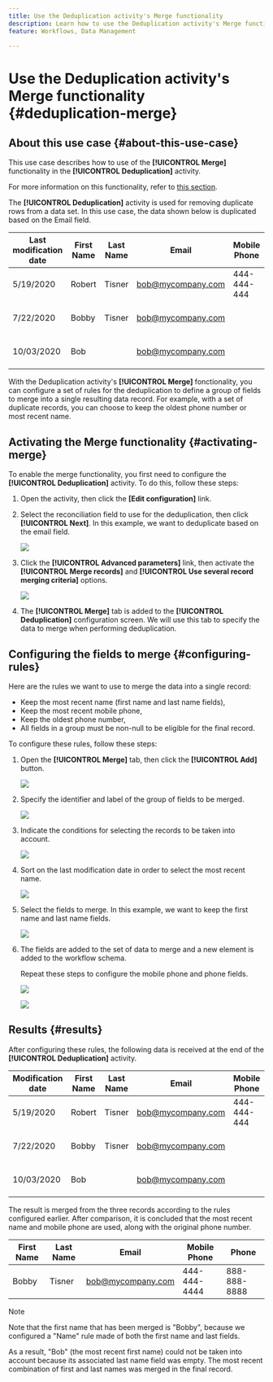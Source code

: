 ```yaml
---
title: Use the Deduplication activity's Merge functionality
description: Learn how to use the Deduplication activity's Merge functionality
feature: Workflows, Data Management

---
```

# Use the Deduplication activity's Merge functionality {#deduplication-merge}



## About this use case {#about-this-use-case}

This use case describes how to use of the **[!UICONTROL Merge]** functionality in the **[!UICONTROL Deduplication]** activity.

For more information on this functionality, refer to [this section](deduplication.md#merging-fields-into-single-record).

The **[!UICONTROL Deduplication]** activity is used for removing duplicate rows from a data set. In this use case, the data shown below is duplicated based on the Email field. 

|Last modification date | First Name | Last Name | Email | Mobile Phone | Phone|
|-----|------------|-----------|-------|--------------|------|
|5/19/2020 | Robert | Tisner | bob@mycompany.com | 444-444-444 | 777-777-7777|
|7/22/2020 | Bobby | Tisner | bob@mycompany.com | | 777-777-7777|
|10/03/2020 | Bob |  | bob@mycompany.com | | 888-888-8888|

With the Deduplication activity's **[!UICONTROL Merge]** fonctionality, you can configure a set of rules for the deduplication to define a group of fields to merge into a single resulting data record. For example, with a set of duplicate records, you can choose to keep the oldest phone number or most recent name.

## Activating the Merge functionality {#activating-merge}


To enable the merge functionality, you first need to configure the **[!UICONTROL Deduplication]** activity. To do this, follow these steps:

1. Open the activity, then click the **[Edit configuration]** link.

1. Select the reconciliation field to use for the deduplication, then click **[!UICONTROL Next]**. In this example, we want to deduplicate based on the email field.

    ![](assets/uc_merge_edit.png)

1. Click the **[!UICONTROL Advanced parameters]** link, then activate the **[!UICONTROL Merge records]** and **[!UICONTROL Use several record merging criteria]** options.

    ![](assets/uc_merge_advanced_parameters.png)

1. The **[!UICONTROL Merge]** tab is added to the **[!UICONTROL Deduplication]** configuration screen. We will use this tab to specify the data to merge when performing deduplication.

## Configuring the fields to merge {#configuring-rules}

Here are the rules we want to use to merge the data into a single record:

* Keep the most recent name (first name and last name fields),
* Keep the most recent mobile phone,
* Keep the oldest phone number,
* All fields in a group must be non-null to be eligible for the final record.

To configure these rules, follow these steps:

1. Open the **[!UICONTROL Merge]** tab, then click the **[!UICONTROL Add]** button.

    ![](assets/uc_merge_add.png)

1. Specify the identifier and label of the group of fields to be merged.

    ![](assets/uc_merge_identifier.png)

1. Indicate the conditions for selecting the records to be taken into account.

    ![](assets/uc_merge_filter.png)

1. Sort on the last modification date in order to select the most recent name.

    ![](assets/uc_merge_sort.png)

1. Select the fields to merge. In this example, we want to keep the first name and last name fields.

    ![](assets/uc_merge_keep.png)

1. The fields are added to the set of data to merge and a new element is added to the workflow schema.

    Repeat these steps to configure the mobile phone and phone fields.

    ![](assets/dedup8.png)
  
    ![](assets/dedup9.png)

## Results {#results}

After configuring these rules, the following data is received at the end of the **[!UICONTROL Deduplication]** activity.

| Modification date | First Name | Last Name | Email | Mobile Phone | Phone |
|-----|------------|-----------|-------|--------------|------|
|5/19/2020 | Robert | Tisner | bob@mycompany.com | 444-444-444 | 777-777-7777|
|7/22/2020 | Bobby | Tisner | bob@mycompany.com | | 777-777-7777|
|10/03/2020 | Bob |  | bob@mycompany.com | | 888-888-8888|

The result is merged from the three records according to the rules configured earlier. After comparison, it is concluded that the most recent name and mobile phone are used, along with the original phone number.

| First Name | Last Name | Email | Mobile Phone | Phone|
|------------|-----------|-------|--------------|------|
| Bobby | Tisner | bob@mycompany.com | 444-444-4444 | 888-888-8888|

>[!NOTE]
>
> Note that the first name that has been merged is "Bobby", because we configured a "Name" rule made of both the first name and last fields.
>
>As a result, "Bob" (the most recent first name) could not be taken into account because its associated last name field was empty. The most recent combination of first and last names was merged in the final record.
